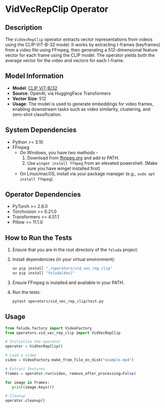 # VidVecRepClip Operator

## Description

The `VidVecRepClip` operator extracts vector representations from videos using the CLIP-ViT-B-32 model. It works by extracting I-frames (keyframes) from a video file using FFmpeg, then generating a 512-dimensional feature vector for each frame using the CLIP model. The operator yields both the average vector for the video and vectors for each I-frame.

## Model Information

- **Model**: [CLIP ViT-B/32](https://huggingface.co/openai/clip-vit-base-patch32)
- **Source**: OpenAI, via HuggingFace Transformers
- **Vector Size**: 512
- **Usage**: The model is used to generate embeddings for video frames, enabling downstream tasks such as video similarity, clustering, and zero-shot classification.

## System Dependencies

- Python >= 3.10
- FFmpeg
  - On Windows, you have two methods -
      1. Download from [ffmpeg.org](https://ffmpeg.org/download.html) and add to PATH.
      2. Use `winget install ffmpeg` from an elevated powershell. (Make sure you have winget installed first)
  - On Linux/macOS, install via your package manager (e.g., `sudo apt install ffmpeg`).

## Operator Dependencies

- PyTorch >= 2.6.0
- Torchvision >= 0.21.0
- Transformers >= 4.51.1
- Pillow >= 11.1.0

## How to Run the Tests

1. Ensure that you are in the root directory of the `feluda` project.
2. Install dependencies (in your virtual environment):

   ```bash
   uv pip install "./operators/vid_vec_rep_clip"
   uv pip install "feluda[dev]"
   ```

3. Ensure FFmpeg is installed and available in your PATH.
4. Run the tests:

   ```bash
   pytest operators/vid_vec_rep_clip/test.py
   ```

## Usage

```python
from feluda.factory import VideoFactory
from operators.vid_vec_rep_clip import VidVecRepClip

# Initialize the operator
operator = VidVecRepClip()

# Load a video
video = VideoFactory.make_from_file_on_disk("example.mp4")

# Extract features
frames = operator.run(video, remove_after_processing=False)

for image in frames:
   print(image.keys())

# Cleanup
operator.cleanup()
```
